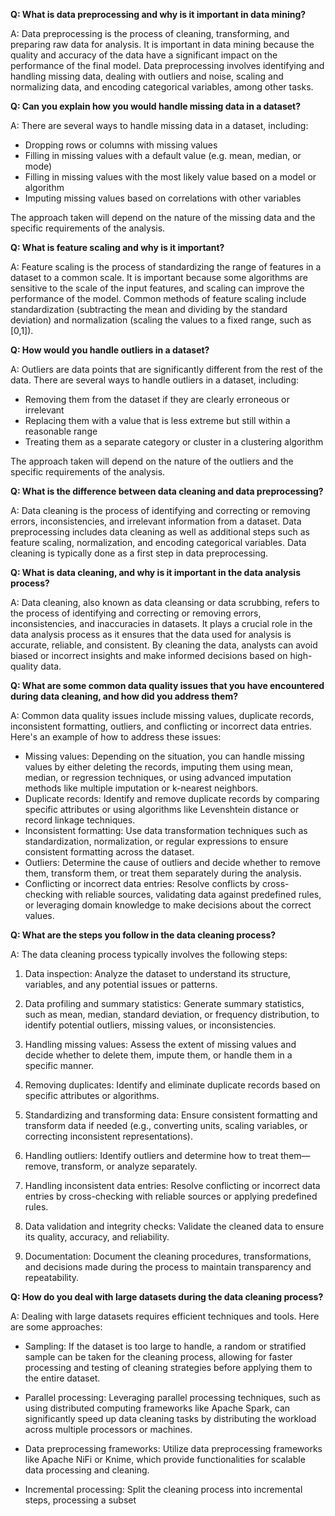 **Q: What is data preprocessing and why is it important in data mining?**  

A: Data preprocessing is the process of cleaning, transforming, and preparing raw data for analysis. It is important in data mining because the quality and accuracy of the data have a significant impact on the performance of the final model. Data preprocessing involves identifying and handling missing data, dealing with outliers and noise, scaling and normalizing data, and encoding categorical variables, among other tasks.

**Q: Can you explain how you would handle missing data in a dataset?**  

A: There are several ways to handle missing data in a dataset, including:

- Dropping rows or columns with missing values
- Filling in missing values with a default value (e.g. mean, median, or mode)
- Filling in missing values with the most likely value based on a model or algorithm
- Imputing missing values based on correlations with other variables
  
The approach taken will depend on the nature of the missing data and the specific requirements of the analysis.

**Q: What is feature scaling and why is it important?**  

A: Feature scaling is the process of standardizing the range of features in a dataset to a common scale. It is important because some algorithms are sensitive to the scale of the input features, and scaling can improve the performance of the model. Common methods of feature scaling include standardization (subtracting the mean and dividing by the standard deviation) and normalization (scaling the values to a fixed range, such as [0,1]).

**Q: How would you handle outliers in a dataset?**  

A: Outliers are data points that are significantly different from the rest of the data. There are several ways to handle outliers in a dataset, including:

- Removing them from the dataset if they are clearly erroneous or irrelevant
- Replacing them with a value that is less extreme but still within a reasonable range
- Treating them as a separate category or cluster in a clustering algorithm

The approach taken will depend on the nature of the outliers and the specific requirements of the analysis.

**Q: What is the difference between data cleaning and data preprocessing?**  

A: Data cleaning is the process of identifying and correcting or removing errors, inconsistencies, and irrelevant information from a dataset. Data preprocessing includes data cleaning as well as additional steps such as feature scaling, normalization, and encoding categorical variables. Data cleaning is typically done as a first step in data preprocessing.

**Q: What is data cleaning, and why is it important in the data analysis process?**

A:
Data cleaning, also known as data cleansing or data scrubbing, refers to the process of identifying and correcting or removing errors, inconsistencies, and inaccuracies in datasets. It plays a crucial role in the data analysis process as it ensures that the data used for analysis is accurate, reliable, and consistent. By cleaning the data, analysts can avoid biased or incorrect insights and make informed decisions based on high-quality data.

**Q: What are some common data quality issues that you have encountered during data cleaning, and how did you address them?**

A:
Common data quality issues include missing values, duplicate records, inconsistent formatting, outliers, and conflicting or incorrect data entries. Here's an example of how to address these issues:

- Missing values: Depending on the situation, you can handle missing values by either deleting the records, imputing them using mean, median, or regression techniques, or using advanced imputation methods like multiple imputation or k-nearest neighbors.
- Duplicate records: Identify and remove duplicate records by comparing specific attributes or using algorithms like Levenshtein distance or record linkage techniques.
- Inconsistent formatting: Use data transformation techniques such as standardization, normalization, or regular expressions to ensure consistent formatting across the dataset.
- Outliers: Determine the cause of outliers and decide whether to remove them, transform them, or treat them separately during the analysis.
- Conflicting or incorrect data entries: Resolve conflicts by cross-checking with reliable sources, validating data against predefined rules, or leveraging domain knowledge to make decisions about the correct values.

**Q: What are the steps you follow in the data cleaning process?**

A:
The data cleaning process typically involves the following steps:

1. Data inspection: Analyze the dataset to understand its structure, variables, and any potential issues or patterns.

2. Data profiling and summary statistics: Generate summary statistics, such as mean, median, standard deviation, or frequency distribution, to identify potential outliers, missing values, or inconsistencies.

3. Handling missing values: Assess the extent of missing values and decide whether to delete them, impute them, or handle them in a specific manner.

4. Removing duplicates: Identify and eliminate duplicate records based on specific attributes or algorithms.

5. Standardizing and transforming data: Ensure consistent formatting and transform data if needed (e.g., converting units, scaling variables, or correcting inconsistent representations).

6. Handling outliers: Identify outliers and determine how to treat them—remove, transform, or analyze separately.

7. Handling inconsistent data entries: Resolve conflicting or incorrect data entries by cross-checking with reliable sources or applying predefined rules.

8. Data validation and integrity checks: Validate the cleaned data to ensure its quality, accuracy, and reliability.

9. Documentation: Document the cleaning procedures, transformations, and decisions made during the process to maintain transparency and repeatability.

**Q: How do you deal with large datasets during the data cleaning process?**

A:
Dealing with large datasets requires efficient techniques and tools. Here are some approaches:

- Sampling: If the dataset is too large to handle, a random or stratified sample can be taken for the cleaning process, allowing for faster processing and testing of cleaning strategies before applying them to the entire dataset.

- Parallel processing: Leveraging parallel processing techniques, such as using distributed computing frameworks like Apache Spark, can significantly speed up data cleaning tasks by distributing the workload across multiple processors or machines.

- Data preprocessing frameworks: Utilize data preprocessing frameworks like Apache NiFi or Knime, which provide functionalities for scalable data processing and cleaning.

- Incremental processing: Split the cleaning process into incremental steps, processing a subset
